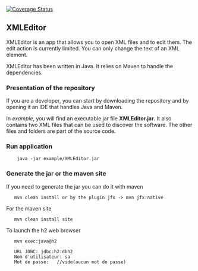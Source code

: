 [![Coverage Status](https://coveralls.io/repos/github/magori/xmlTree/badge.svg?branch=master)](https://coveralls.io/github/magori/xmlTree?branch=master)

## XMLEditor

XMLEditor is an app that allows you to open XML files and to edit them. The edit action is currently limited. You can only change the text of an XML element.

XMLEditor has been written in Java. It relies on Maven to handle the dependencies. 


### Presentation of the repository

If you are a developer, you can start by downloading the repository and by opening it an IDE that handles Java and Maven.

In *example*, you will find an executable jar file **XMLEditor.jar**. It also contains two XML files that can be used to discover the software.
The other files and folders are part of the source code.

### Run application

```
    java -jar example/XMLEditor.jar
``` 

### Generate the jar or the maven site
If you need to generate the jar you can do it with maven
```
   mvn clean install or by the plugin jfx -> mvn jfx:native
``` 
For the maven site
```
   mvn clean install site
``` 

To launch the h2 web browser
```
   mvn exec:java@h2
   
   URL JDBC: jdbc:h2:dbh2
   Nom d'utilisateur: sa
   Mot de passe:   //vide(aucun mot de passe)
``` 
